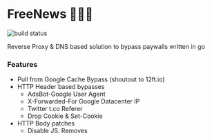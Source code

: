 # FreeNews 🔨💵🧱

![build status](https://github.com/fipso/freenews/actions/workflows/go.yml/badge.svg?branch=main)

Reverse Proxy & DNS based solution to bypass paywalls written in go

### Features

- Pull from Google Cache Bypass (shoutout to 12ft.io)
- HTTP Header based bypasses
    - AdsBot-Google User Agent
    - X-Forwarded-For Google Datacenter IP
    - Twitter t.co Referer
    - Drop Cookie & Set-Cookie
- HTTP Body patches
    - Disable JS. Removes <script> tags
    - Inject custom html/js
- DNS/Hosts based AdBlock

### Usage

1. Tell your devices to use your own DNS server
2. Go to `free.news`
3. Download and install CA file (apps not Wi-Fi)
4. Profit

### How?
- ./freenews spawns a DNS and a HTTP server (and TLS versions of it ofc)
- You install a custom CA on your device
- Your device sends DNS querys to your own DNS. If the site is on your bypass whitelist the server will respond with its own public IP, otherwise it will forward to an upstream DNS like 1.1.1.1
- Your phone then connects to the HTTP reverse proxy mirror that you own
- Freenews HTTP server returns the unpaywalled version

### How to install ?

- Host should have port 53/UDP, 80,443,853/UDP open (DNS ports can be changed)
- If port 53 is blocked try to disable your local DNS server ex: `systemctl stop systemd-resolved`

### Docker

Requirements:

- Docker & docker-compose

1. `mkdir freenews && cd freenews`
2. Get our docker-compose  
   `curl -O https://raw.githubusercontent.com/fipso/freenews/main/docker-compose.yml`
3. Run it `sudo docker-compose up -d`
  
-  Check logs `sudo docker-compose logs --follow`
-  Update `sudo docker-compose pull && sudo docker-compose up -d`
-  Add hosts: edit config.toml and `sudo docker-compose restart`

### Build it yourself

Requirements:

- Go 1.18+
- Currently only Linux is tested (Windows, macOS, etc... should work)

1. `git clone https://github.com/fipso/freenews.git`
2. `cd freenews`
3. `go build . && chmod +x freenews`
4. `sudo setcap CAP_NET_BIND_SERVICE=+eip freenews` (Optional. Allows binding low ports as normal user.)
5. `./freenews`

**Auto Start (systemd)**:  
If you choose docker you obviously dont need this.  
Create `freenews.service` at `/lib/systemd/system/`.  
Example Service:  
```systemd
[Unit]
Description=FreeNews DNS & Reverse Proxy

[Service]
User=<some non root user>
WorkingDirectory=/home/<user>/...
ExecStart=/home/<user>/.../freenews
# DoT & AdBlock example:
#ExecStart=/home/<user>/.../freenews -dotDomain <your domain> -blockList <blocklist file>
Restart=always

[Install]
WantedBy=multi-user.target
```

### How to use DNS over TLS ?

DNS over TLS (DoT) is a new privacy focused way to use normal DNS using a TLS socket.
To make this work with this project, you have to get yourself a domain and SSL cert.
Place the cert (**Copy `fullchain.pem` instead of `cert.pem` to `dot_cert.pem` if you are using Let's Encrypt**) file and its private key at `cert/dot_cert.pem` and `cert/dot_key.pem`.
Start freenews with the `-dotDomain <your domain>` flag to enable DoT. Make sure to open port 853/UDP.

### How do I change the DNS on mobile ?

Android:
Use **one** of the following:

- Recommended: Use private DNS option (requires DoT)
- Wi-Fi Settings > Use static IP > DNS 1
- Use a 3rd party app to use DNS or DoT

IOS:

- Recommended: Generate a DNS [profile](https://dns.notjakob.com/index.html) (requires DoT)

### How to add hosts to the unpaywall list ?

You can add new hosts to the list by appending a `[[host]]` block to the `config.toml` file.

### How do I enable AdBlock ?

1. Download a DNS blocklist  
   ex: `curl -O https://raw.githubusercontent.com/hagezi/dns-blocklists/main/domains/light.txt`
2. Start with `-blockList` param  
   ex: `./freenews -blockList light.txt`

We currently redirect all blocked domains to 127.0.0.1

### TODO

- [x] Fix DNS over TLS
- [x] Add docker image & instructions
- [x] Add DNS based AdBlock
- [x] Add non root running instructions
- [ ] Allow TCP connections
- [ ] Improve code quality and comments
- [ ] Provide better usage instructions
- [ ] More config options
- [ ] Make flags overridable by TOML config

### Credits

- https://github.com/drk1wi/Modlishka Request body compression

### Star History
[![Star History Chart](https://api.star-history.com/svg?repos=fipso/freenews&type=Date)](https://star-history.com/#fipso/freenews&Date)
